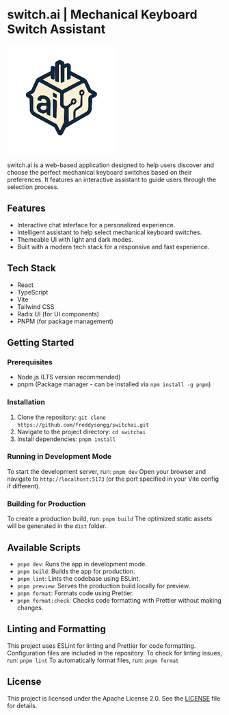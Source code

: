 # switch.ai | Mechanical Keyboard Switch Assistant

![switch.ai Logo](public/switch-ai-logo-small.png)

switch.ai is a web-based application designed to help users discover and choose the perfect mechanical keyboard switches based on their preferences. It features an interactive assistant to guide users through the selection process.

## Features

*   Interactive chat interface for a personalized experience.
*   Intelligent assistant to help select mechanical keyboard switches.
*   Themeable UI with light and dark modes.
*   Built with a modern tech stack for a responsive and fast experience.

## Tech Stack

*   React
*   TypeScript
*   Vite
*   Tailwind CSS
*   Radix UI (for UI components)
*   PNPM (for package management)

## Getting Started

### Prerequisites

*   Node.js (LTS version recommended)
*   pnpm (Package manager - can be installed via `npm install -g pnpm`)

### Installation

1.  Clone the repository: `git clone https://github.com/freddysongg/switchai.git`
2.  Navigate to the project directory: `cd switchai`
3.  Install dependencies: `pnpm install`

### Running in Development Mode

To start the development server, run: `pnpm dev`
Open your browser and navigate to `http://localhost:5173` (or the port specified in your Vite config if different).

### Building for Production

To create a production build, run: `pnpm build`
The optimized static assets will be generated in the `dist` folder.

## Available Scripts

*   `pnpm dev`: Runs the app in development mode.
*   `pnpm build`: Builds the app for production.
*   `pnpm lint`: Lints the codebase using ESLint.
*   `pnpm preview`: Serves the production build locally for preview.
*   `pnpm format`: Formats code using Prettier.
*   `pnpm format:check`: Checks code formatting with Prettier without making changes.

## Linting and Formatting

This project uses ESLint for linting and Prettier for code formatting. Configuration files are included in the repository.
To check for linting issues, run: `pnpm lint`
To automatically format files, run: `pnpm format`

## License

This project is licensed under the Apache License 2.0. See the [LICENSE](LICENSE) file for details.
